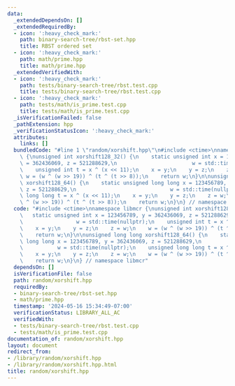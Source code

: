 ```yaml
---
data:
  _extendedDependsOn: []
  _extendedRequiredBy:
  - icon: ':heavy_check_mark:'
    path: binary-search-tree/rbst-set.hpp
    title: RBST ordered set
  - icon: ':heavy_check_mark:'
    path: math/prime.hpp
    title: math/prime.hpp
  _extendedVerifiedWith:
  - icon: ':heavy_check_mark:'
    path: tests/binary-search-tree/rbst.test.cpp
    title: tests/binary-search-tree/rbst.test.cpp
  - icon: ':heavy_check_mark:'
    path: tests/math/is_prime.test.cpp
    title: tests/math/is_prime.test.cpp
  _isVerificationFailed: false
  _pathExtension: hpp
  _verificationStatusIcon: ':heavy_check_mark:'
  attributes:
    links: []
  bundledCode: "#line 1 \"random/xorshift.hpp\"\n#include <ctime>\nnamespace libmcr\
    \ {\nunsigned int xorshift128_32() {\n    static unsigned int x = 123456789, y\
    \ = 362436069, z = 521288629,\n                        w = std::time(nullptr);\n\
    \    unsigned int t = x ^ (x << 11);\n    x = y;\n    y = z;\n    z = w;\n   \
    \ w = (w ^ (w >> 19)) ^ (t ^ (t >> 8));\n    return w;\n}\n\nunsigned long long\
    \ xorshift128_64() {\n    static unsigned long long x = 123456789, y = 362436069,\
    \ z = 521288629,\n                              w = std::time(nullptr);\n    unsigned\
    \ long long t = x ^ (x << 11);\n    x = y;\n    y = z;\n    z = w;\n    w = (w\
    \ ^ (w >> 19)) ^ (t ^ (t >> 8));\n    return w;\n}\n} // namespace libmcr\n"
  code: "#include <ctime>\nnamespace libmcr {\nunsigned int xorshift128_32() {\n \
    \   static unsigned int x = 123456789, y = 362436069, z = 521288629,\n       \
    \                 w = std::time(nullptr);\n    unsigned int t = x ^ (x << 11);\n\
    \    x = y;\n    y = z;\n    z = w;\n    w = (w ^ (w >> 19)) ^ (t ^ (t >> 8));\n\
    \    return w;\n}\n\nunsigned long long xorshift128_64() {\n    static unsigned\
    \ long long x = 123456789, y = 362436069, z = 521288629,\n                   \
    \           w = std::time(nullptr);\n    unsigned long long t = x ^ (x << 11);\n\
    \    x = y;\n    y = z;\n    z = w;\n    w = (w ^ (w >> 19)) ^ (t ^ (t >> 8));\n\
    \    return w;\n}\n} // namespace libmcr"
  dependsOn: []
  isVerificationFile: false
  path: random/xorshift.hpp
  requiredBy:
  - binary-search-tree/rbst-set.hpp
  - math/prime.hpp
  timestamp: '2024-05-16 15:34:49-07:00'
  verificationStatus: LIBRARY_ALL_AC
  verifiedWith:
  - tests/binary-search-tree/rbst.test.cpp
  - tests/math/is_prime.test.cpp
documentation_of: random/xorshift.hpp
layout: document
redirect_from:
- /library/random/xorshift.hpp
- /library/random/xorshift.hpp.html
title: random/xorshift.hpp
---
```

